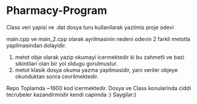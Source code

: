 # Pharmacy-Program
Class veri yapisi ve .dat dosya turu kullanilarak yazilmis proje odevi

main.cpp ve main_2.cpp olarak ayrilmasinin nedeni odevin 2 farkli metotla yapilmasindan dolayidir.

1. metot obje olarak yazip okumayi icermektedir ki bu zahmetli ve bazi sikintilari olan bir yol oldugu gorulmustur.
2. metot klasik dosya okuma yazma yapilmasidir, yani veriler objeye okunduktan sonra cevrilmektedir.

Repo Toplamda ~1600 kod icermektedir. Dosya ve Class konularinda ciddi tecrubeler kazandirmistir kendi capimda :)
Saygilar:)
